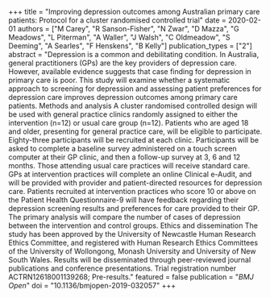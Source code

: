 +++
title = "Improving depression outcomes among Australian primary care patients: Protocol for a cluster randomised controlled trial"
date = 2020-02-01
authors = ["M Carey", "R Sanson-Fisher", "N Zwar", "D Mazza", "G Meadows", "L Piterman", "A Waller", "J Walsh", "C Oldmeadow", "S Deeming", "A Searles", "F Henskens", "B Kelly"]
publication_types = ["2"]
abstract = "Depression is a common and debilitating condition. In Australia, general practitioners (GPs) are the key providers of depression care. However, available evidence suggests that case finding for depression in primary care is poor. This study will examine whether a systematic approach to screening for depression and assessing patient preferences for depression care improves depression outcomes among primary care patients. Methods and analysis A cluster randomised controlled design will be used with general practice clinics randomly assigned to either the intervention (n=12) or usual care group (n=12). Patients who are aged 18 and older, presenting for general practice care, will be eligible to participate. Eighty-three participants will be recruited at each clinic. Participants will be asked to complete a baseline survey administered on a touch screen computer at their GP clinic, and then a follow-up survey at 3, 6 and 12 months. Those attending usual care practices will receive standard care. GPs at intervention practices will complete an online Clinical e-Audit, and will be provided with provider and patient-directed resources for depression care. Patients recruited at intervention practices who score 10 or above on the Patient Health Questionnaire-9 will have feedback regarding their depression screening results and preferences for care provided to their GP. The primary analysis will compare the number of cases of depression between the intervention and control groups. Ethics and dissemination The study has been approved by the University of Newcastle Human Research Ethics Committee, and registered with Human Research Ethics Committees of the University of Wollongong, Monash University and University of New South Wales. Results will be disseminated through peer-reviewed journal publications and conference presentations. Trial registration number ACTRN12618001139268; Pre-results."
featured = false
publication = "*BMJ Open*"
doi = "10.1136/bmjopen-2019-032057"
+++

